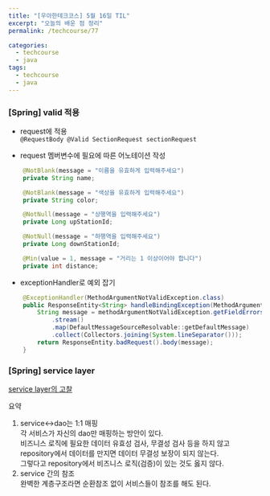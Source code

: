 ```yaml
---
title: "[우아한테크코스] 5월 16일 TIL"
excerpt: "오늘의 배운 점 정리"
permalink: /techcourse/77

categories:
  - techcourse
  - java
tags:
  - techcourse  
  - java
---  
```


### [Spring] valid 적용
- request에 적용  
`@RequestBody @Valid SectionRequest sectionRequest`  

- request 멤버변수에 필요에 따른 어노테이션 작성
```java
    @NotBlank(message = "이름을 유효하게 입력해주세요")
    private String name;

    @NotBlank(message = "색상을 유효하게 입력해주세요")
    private String color;

    @NotNull(message = "상행역을 입력해주세요")
    private Long upStationId;

    @NotNull(message = "하행역을 입력해주세요")
    private Long downStationId;

    @Min(value = 1, message = "거리는 1 이상이어야 합니다")
    private int distance;
```  

- exceptionHandler로 예외 잡기  
```java
    @ExceptionHandler(MethodArgumentNotValidException.class)
    public ResponseEntity<String> handleBindingException(MethodArgumentNotValidException methodArgumentNotValidException) {
        String message = methodArgumentNotValidException.getFieldErrors()
            .stream()
            .map(DefaultMessageSourceResolvable::getDefaultMessage)
            .collect(Collectors.joining(System.lineSeparator()));
        return ResponseEntity.badRequest().body(message);
    }
```  

### [Spring] service layer  
[service layer의 고찰](https://velog.io/@sumusb/Spring-Service-Layer%EC%97%90-%EB%8C%80%ED%95%9C-%EA%B3%A0%EC%B0%B0)  

요약  
1. service<->dao는 1:1 매핑  
각 서비스가 자신의 dao만 매핑하는 방안이 있다.  
비즈니스 로직에 필요한 데이터 유효성 검사, 무결성 검사 등을 하지 않고 repository에서 데이터를 만지면 데이터 무결성 보장이 되지 않는다.  
그렇다고 repository에서 비즈니스 로직(검증)이 있는 것도 옳지 않다.  
2. service 간의 참조  
완벽한 계층구조라면 순환참조 없이 서비스들이 참조를 해도 된다.  
